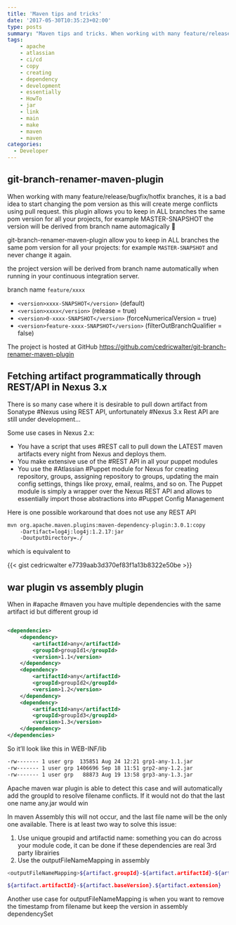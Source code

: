 ```yaml
---
title: 'Maven tips and tricks'
date: '2017-05-30T10:35:23+02:00'
type: posts
summary: "Maven tips and tricks. When working with many feature/release/bugfix/hotfix branches, it is a bad idea to start changing the pom version as this will create merge conflicts using pull request."
tags:
    - apache
    - atlassian
    - ci/cd
    - copy
    - creating
    - dependency
    - development
    - essentially
    - HowTo
    - jar
    - link
    - main
    - make
    - maven
    - maven
categories:
  - Developer
---
```


## git-branch-renamer-maven-plugin

When working with many feature/release/bugfix/hotfix branches, it is a bad idea to start changing the pom version as this
will create merge conflicts using pull request. this plugin allows you to keep in ALL branches the same pom version for
all your projects, for example MASTER-SNAPSHOT the version will be derived from branch name automagically 🙂

git-branch-renamer-maven-plugin allow you to keep in ALL branches the same pom version for all your projects: for
example `MASTER-SNAPSHOT` and never change it again.

the project version will be derived from branch name automatically when running in your continuous integration server.

branch name `feature/xxxx`

- `<version>xxxx-SNAPSHOT</version>` (default)
- `<version>xxxx</version>` (release = true)
- `<version>0-xxxx-SNAPSHOT</version>` (forceNumericalVersion = true)
- `<version>feature-xxxx-SNAPSHOT</version>` (filterOutBranchQualifier = false)

The project is hosted at GitHub https://github.com/cedricwalter/git-branch-renamer-maven-plugin

## Fetching artifact programmatically through REST/API in Nexus 3.x
There is so many case where it is desirable to pull down artifact from Sonatype #Nexus using REST API, unfortunately
#Nexus 3.x Rest API are still under development…

Some use cases in Nexus 2.x:

- You have a script that uses #REST call to pull down the LATEST maven artifacts every night from Nexus and deploys
  them.
- You make extensive use of the #REST API in all your puppet modules
- You use the #Atlassian #Puppet module for Nexus for creating repository, groups, assigning repository to groups,
  updating the main config settings, things like proxy, email, realms, and so on. The Puppet module is simply a wrapper
  over the Nexus REST API and allows to essentially import those abstractions into #Puppet Config Management

Here is one possible workaround that does not use any REST API

```bash
mvn org.apache.maven.plugins:maven-dependency-plugin:3.0.1:copy
    -Dartifact=log4j:log4j:1.2.17:jar
    -DoutputDirectory=./
```

which is equivalent to 

{{< gist cedricwalter e7739aab3d370ef83f1a13b8322e50be >}}

## war plugin vs assembly plugin

When in #apache #maven you have multiple dependencies with the same artifact id but different group id

```xml

<dependencies>
    <dependency>
        <artifactId>any</artifactId>
        <groupId>groupId1</groupId>
        <version>1.1</version>
    </dependency>
    <dependency>
        <artifactId>any</artifactId>
        <groupId>groupId2</groupId>
        <version>1.2</version>
    </dependency>
    <dependency>
        <artifactId>any</artifactId>
        <groupId>groupId3</groupId>
        <version>1.3</version>
    </dependency>
</dependencies>
```

So it’ll look like this in WEB-INF/lib

```bash
-rw------- 1 user grp  135851 Aug 24 12:21 grp1-any-1.1.jar
-rw------- 1 user grp 1406696 Sep 18 11:51 grp2-any-1.2.jar
-rw------- 1 user grp   88873 Aug 19 13:58 grp3-any-1.3.jar
```

Apache maven war plugin is able to detect this case and will automatically add the groupId to resolve filename
conflicts. If it would not do that the last one name any.jar would win

In maven Assembly this will not occur, and the last file name will be the only one available. There is at least two way
to solve this issue:

1. Use unique groupid and artifactid name: something you can do across your module code, it can be done if these
   dependencies are real 3rd party librairies
2. Use the outputFileNameMapping in assembly

```bash
<outputFileNameMapping>${artifact.groupId}-${artifact.artifactId}-${artifact.baseVersion}${dashClassifier?}.${artifact.extension}</outputFileNameMapping> 
```

```bash
${artifact.artifactId}-${artifact.baseVersion}.${artifact.extension}
```

Another use case for outputFileNameMapping is when you want to remove the timestamp from filename but keep the version
in assembly dependencySet
